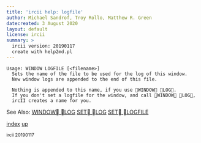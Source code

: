 ```yaml
---
title: 'ircii help: logfile'
author: Michael Sandrof, Troy Rollo, Matthew R. Green
datecreated: 3 August 2020
layout: default
license: ircii
summary: >
  ircii version: 20190117
  create with help2md.pl
---
```

```
Usage: WINDOW LOGFILE [<filename>]
  Sets the name of the file to be used for the log of this window.
  New window logs are appended to the end of this file.

  Nothing is appended to this name, if you use WINDOW LOG.
  If you don't set a logfile for the window, and call WINDOW LOG,
  ircII creates a name for you.

```
See Also:
  [WINDOW LOG](../window/log.html)
  [SET LOG](../set/log.html)
  [SET LOGFILE](../set/logfile.html)

[index](index.html)
[up](..)

<small> ircii 20190117 </small>
